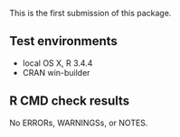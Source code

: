 This is the first submission of this package.

## Test environments

* local OS X, R 3.4.4
* CRAN win-builder

## R CMD check results

No ERRORs, WARNINGSs, or NOTES.


